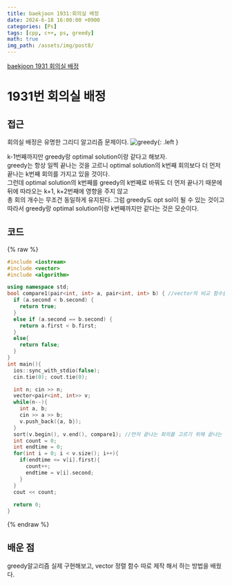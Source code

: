 ```yaml
---
title: baekjoon 1931:회의실 배정
date: 2024-6-18 16:00:00 +0900
categories: [Ps]
tags: [cpp, c++, ps, greedy]
math: true
img_path: /assets/img/post8/
---
```


[baekjoon 1931 회의실 배정](https://www.acmicpc.net/problem/1931)

# 1931번 회의실 배정


## 접근
회의실 배정은 유명한 그리디 알고리즘 문제이다.
![greedy](greedy.png){: .left }  

k-1번째까지만 greedy랑 optimal solution이랑 같다고 해보자.  
greedy는 항상 일찍 끝나는 것을 고르니 optimal solution의 k번째 회의보다 더 먼저 끝나는 k번째 회의를 가지고 있을 것이다.  
그런데 optimal solution의 k번째를 greedy의 k번째로 바꿔도 더 먼저 끝나기 때문에 뒤에 따라오는 k+1, k+2번째에 영향을 주지 않고  
총 회의 개수는 무조건 동일하게 유지된다. 그럼 greedy도 opt sol이 될 수 있는 것이고  
따라서 greedy랑 optimal solution이랑 k번째까지만 같다는 것은 모순이다.  

## 코드
{% raw %}
```cpp
#include <iostream>
#include <vector>
#include <algorithm>

using namespace std;
bool compare1(pair<int, int> a, pair<int, int> b) { //vector의 비교 함수를 따로 제작하였다.
  if (a.second < b.second) {
    return true;
  }
  else if (a.second == b.second) {
    return a.first < b.first;
  }
  else{
    return false;
  }
}
int main(){
  ios::sync_with_stdio(false);
  cin.tie(0); cout.tie(0);

  int n; cin >> n;
  vector<pair<int, int>> v;
  while(n--){
    int a, b;
    cin >> a >> b;
    v.push_back({a, b});
  }
  sort(v.begin(), v.end(), compare1); //먼저 끝나는 회의를 고르기 위해 끝나는 시간 기준 오름차순으로 미리 회의를 정렬한다.
  int count = 0;
  int endtime = 0;
  for(int i = 0; i < v.size(); i++){
    if(endtime <= v[i].first){
      count++;
      endtime = v[i].second;
    }
  }
  cout << count;
  
  return 0;
}
```
{% endraw %}
 

## 배운 점
greedy알고리즘 실제 구현해보고, vector 정렬 함수 따로 제작 해서 하는 방법을 배웠다.

